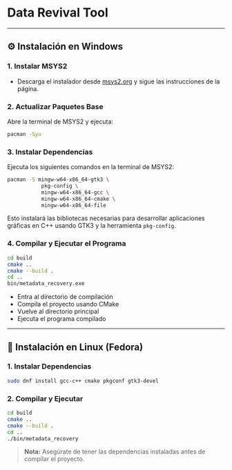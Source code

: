 # Data Revival Tool

---

## ⚙️ Instalación en Windows

### 1. Instalar MSYS2
- Descarga el instalador desde [msys2.org](https://www.msys2.org) y sigue las instrucciones de la página.

### 2. Actualizar Paquetes Base
Abre la terminal de MSYS2 y ejecuta:
```sh
pacman -Syu
```

### 3. Instalar Dependencias
Ejecuta los siguientes comandos en la terminal de MSYS2:
```sh
pacman -S mingw-w64-x86_64-gtk3 \
           pkg-config \
           mingw-w64-x86_64-gcc \
           mingw-w64-x86_64-cmake \
           mingw-w64-x86_64-file
```
Esto instalará las bibliotecas necesarias para desarrollar aplicaciones gráficas en C++ usando GTK3 y la herramienta `pkg-config`.

### 4. Compilar y Ejecutar el Programa
```sh
cd build
cmake ..
cmake --build .
cd ..
bin/metadata_recovery.exe
```
- Entra al directorio de compilación
- Compila el proyecto usando CMake
- Vuelve al directorio principal
- Ejecuta el programa compilado

---

## 🐧 Instalación en Linux (Fedora)

### 1. Instalar Dependencias
```sh
sudo dnf install gcc-c++ cmake pkgconf gtk3-devel
```

### 2. Compilar y Ejecutar
```sh
cd build
cmake ..
cmake --build .
cd ..
./bin/metadata_recovery
```

> **Nota:** Asegúrate de tener las dependencias instaladas antes de compilar el proyecto.
